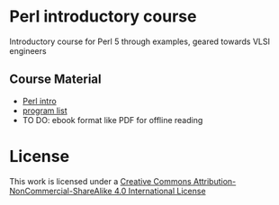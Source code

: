 # Perl introductory course
Introductory course for Perl 5 through examples, geared towards VLSI engineers

## Course Material
* [Perl intro](./Perl_intro.md)
* [program list](./perl_programs/program_list.md)
* TO DO: ebook format like PDF for offline reading

# License
This work is licensed under a [Creative Commons Attribution-NonCommercial-ShareAlike 4.0 International License](http://creativecommons.org/licenses/by-nc-sa/4.0/)
